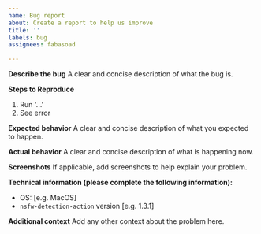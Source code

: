 ```yaml
---
name: Bug report
about: Create a report to help us improve
title: ''
labels: bug
assignees: fabasoad

---
```


**Describe the bug**
A clear and concise description of what the bug is.

**Steps to Reproduce**
1. Run '...'
2. See error

**Expected behavior**
A clear and concise description of what you expected to happen.

**Actual behavior**
A clear and concise description of what is happening now.

**Screenshots**
If applicable, add screenshots to help explain your problem.

**Technical information (please complete the following information):**
 - OS: [e.g. MacOS]
 - `nsfw-detection-action` version [e.g. 1.3.1]

**Additional context**
Add any other context about the problem here.
